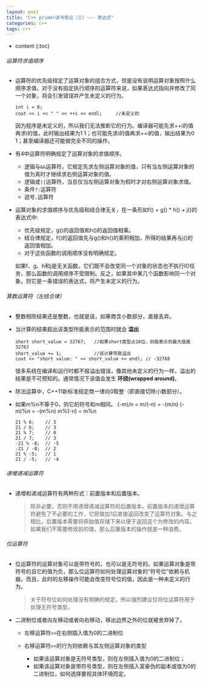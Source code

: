 ```yaml
---
layout: post
title: "C++ primer读书笔记（三）--- 表达式"
categories: c++
tags: c++
---
```


* content
{:toc}


###### 运算符求值顺序

  * 运算符的优先级规定了运算对象的组合方式，但是没有说明运算对象按照什么顺序求值。对于没有指定执行顺序的运算符来说，如果表达式指向并修改了同一个对象，将会引发错误并产生未定义的行为。

        int i = 0;
        cout << i << " " << ++i << endl;     //未定义的

    因为程序是未定义的，所以我们无法推断它的行为。编译器可能先求++i的值再求i的值，此时输出结果为1 1；也可能先求i的值再求++i的值，输出结果为0 1；甚至编译器还可能做完全不同的操作。


  * 有4中运算符明确规定了运算对象的求值顺序。

    + 逻辑与`&&`运算符，它规定先求左侧运算对象的值，只有当左侧运算对象的值为真时才继续求右侧运算对象的值。
    + 逻辑或`||`运算符，当且仅当左侧运算对象为假时才对右侧运算对象求值。
    + 条件`?:`运算符
    + 逗号`,`运算符

  * 运算对象的求值顺序与优先级和结合律无关，在一条形如f() + g() * h() + j()的表达式中:

    + 优先级规定，g()的返回值和h()的返回值相乘。
    + 结合律规定，f()的返回值先与g()和h()的乘积相加，所得的结果再与j()的返回值相加。
    + 对于这些函数的调用顺序没有明确规定。

    如果f、g、h和j是无关函数，它们既不会改变同一个对象的状态也不执行IO任务，那么函数的调用顺序不受限制。反之，如果其中某几个函数影响同一个对象，则它是一条错误的表达式，将产生未定义的行为。

###### 算数运算符（左结合律）

  * 整数相除结果还是整数，也就是说，如果商含小数部分，直接丢弃。

  * 当计算的结果超出该类型所能表示的范围时就会 **溢出**
    
        short short_value = 32767;   //如果short类型占16位，则能表示的最大值是32767
        short_value += 1;            //该计算导致溢出
        cout << "short value: " << short_value << endl; // -32768

    很多系统在编译和运行时都不报溢出错误，像其他未定义的行为一样，溢出的结果是不可预知的。通常情况下该值会发生 **环绕(wrapped around)**。


  * 除法运算中，C++11新标准规定商一律向0取整（即直接切除小数部分）。

  * 如果m%n不等于0，则它的符号和m相同。
    (-m)/n = m/(-n) = -(m/n)
    (-m)%n = -(m%n)
    m%(-n) = m%n

        21 % 6;    // 3
        21 / 6;    // 3
        21 % 7;    // 0
        21 / 7;    // 3
        -21 % -8;  // -5
        -21 / -8;  // 2
        21 % -5;   // 1
        21 / -5;   // -4

###### 递增递减运算符

  * 递增和递减运算符有两种形式：前置版本和后置版本。

    > 除非必要，否则不用递增递减运算符的后置版本。前置版本的递增运算符避免了不必要的工作，它把值加1后直接返回改变了运算符对象。与之相比，后置版本需要将原始值存储下来以便于返回这个为修改的内容。如果我们不需要修改前的值，那么后置版本的操作就是一种浪费。

###### 位运算符

  * 位运算符的运算对象可以是带符号的，也可以是无符号的。如果运算对象是带符号的且它的值为负，那么位运算符如何处理运算对象的“符号位”依赖与机器。而且，此时的左移操作可能会改变符号位的值，因此是一种未定义的行为。

    > 关于符号位如何处理没有明确的规定，所以强烈建议仅将位运算符用于处理无符号类型。

  * 二进制位或者向左移动或者向右移动，移出边界之外的位就被舍弃掉了。

    + 左移运算符`<<`在右侧插入值为0的二进制位
    + 右移运算符`>>`的行为则依赖与其左侧运算对象的类型
      
      - 如果该运算对象是无符号类型，则在左侧插入值为0的二进制位；
      - 如果该运算对象是带符号类型，则在左侧插入富豪伪的副本或值为0的二进制位，如何选择要视具体环境而定。

